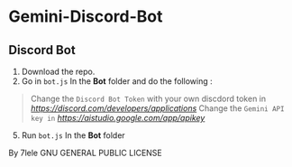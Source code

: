 # Gemini-Discord-Bot
Discord Bot
---
1. Download the repo.
2. Go in `bot.js` In the **Bot** folder and do the following :
 >Change the `Discord Bot Token` with your own discdord token in *https://discord.com/developers/applications*
 >Change the `Gemini API key in` *https://aistudio.google.com/app/apikey*
5. Run `bot.js` In the **Bot** folder






By 7lele 
  GNU GENERAL PUBLIC LICENSE

